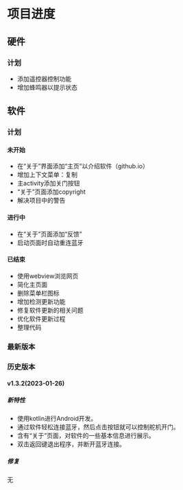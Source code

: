 # 项目进度

## 硬件

### 计划

- 添加遥控器控制功能
- 增加蜂鸣器以提示状态

## 软件

### 计划

#### 未开始

- 在“关于”界面添加“主页”以介绍软件（github.io）
- 增加上下文菜单：复制
- 主activity添加关门按钮
- “关于”页面添加copyright
- 解决项目中的警告

#### 进行中

- 在“关于”页面添加“反馈”
- 启动页面时自动重连蓝牙

#### 已结束

- 使用webview浏览网页
- 简化主页面
- 删除菜单栏图标
- 增加检测更新功能
- 修复软件更新的相关问题
- 优化软件更新过程
- 整理代码

### 最新版本



### 历史版本

#### v1.3.2(2023-01-26)

##### 新特性

- 使用kotlin进行Android开发。
- 通过软件轻松连接蓝牙，然后点击按钮就可以控制舵机开门。
- 含有“关于”页面，对软件的一些基本信息进行展示。
- 双击返回键退出程序，并断开蓝牙连接。

##### 修复

无